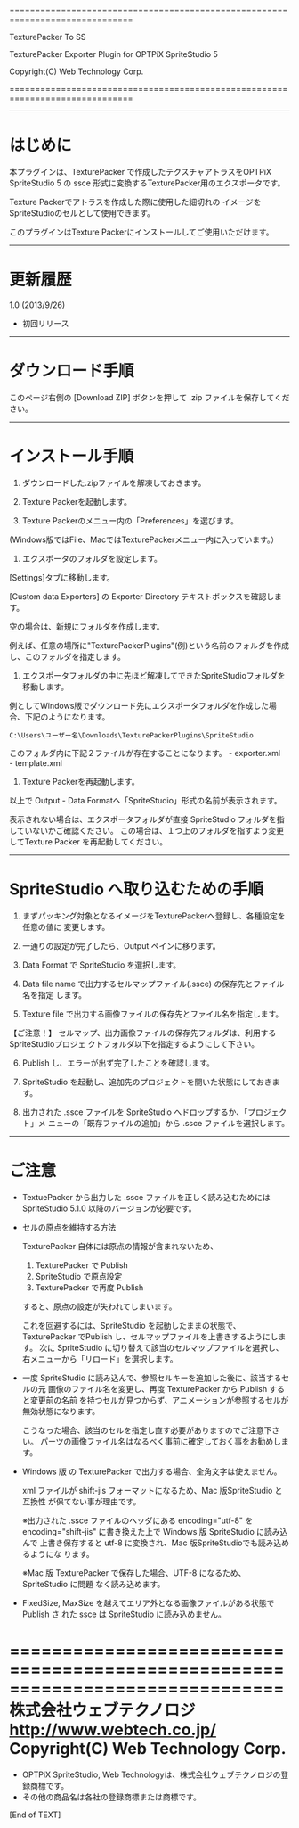 ==============================================================================

  TexturePacker To SS
  
  TexturePacker Exporter Plugin for OPTPiX SpriteStudio 5

  Copyright(C) Web Technology Corp.

==============================================================================

------------------------------------------------------------------------------
# はじめに

本プラグインは、TexturePacker で作成したテクスチャアトラスをOPTPiX SpriteStudio 5 の
ssce 形式に変換するTexturePacker用のエクスポータです。

Texture Packerでアトラスを作成した際に使用した細切れの
イメージをSpriteStudioのセルとして使用できます。

このプラグインはTexture Packerにインストールしてご使用いただけます。

------------------------------------------------------------------------------
# 更新履歴

1.0 (2013/9/26)
- 初回リリース

------------------------------------------------------------------------------
# ダウンロード手順

このページ右側の [Download ZIP] ボタンを押して .zip ファイルを保存してください。

------------------------------------------------------------------------------
# インストール手順

1. ダウンロードした.zipファイルを解凍しておきます。

1. Texture Packerを起動します。

1. Texture Packerのメニュー内の「Preferences」を選びます。  

  (Windows版ではFile、MacではTexturePackerメニュー内に入っています。）

1. エクスポータのフォルダを設定します。  

  [Settings]タブに移動します。
  
  [Custom data Exporters] の Exporter Directory テキストボックスを確認します。

  空の場合は、新規にフォルダを作成します。

  例えば、任意の場所に"TexturePackerPlugins"(例)という名前のフォルダを作成し、このフォルダを指定します。

1. エクスポータフォルダの中に先ほど解凍してできたSpriteStudioフォルダを移動します。

  例としてWindows版でダウンロード先にエクスポータフォルダを作成した場合、下記のようになります。
  
  `C:\Users\ユーザー名\Downloads\TexturePackerPlugins\SpriteStudio`
  
  このフォルダ内に下記２ファイルが存在することになります。
    - exporter.xml  
    - template.xml

1. Texture Packerを再起動します。

以上で Output - Data Formatへ「SpriteStudio」形式の名前が表示されます。

表示されない場合は、エクスポータフォルダが直接 SpriteStudio フォルダを指していないかご確認ください。
この場合は、１つ上のフォルダを指すよう変更してTexture Packer を再起動してください。

------------------------------------------------------------------------------
# SpriteStudio へ取り込むための手順

1. まずパッキング対象となるイメージをTexturePackerへ登録し、各種設定を任意の値に
  変更します。

2. 一通りの設定が完了したら、Output ペインに移ります。

3. Data Format で SpriteStudio を選択します。

4. Data file name で出力するセルマップファイル(.ssce) の保存先とファイル名を指定
  します。

5. Texture file で出力する画像ファイルの保存先とファイル名を指定します。

  【ご注意！】
  セルマップ、出力画像ファイルの保存先フォルダは、利用するSpriteStudioプロジェ
  クトフォルダ以下を指定するようにして下さい。

6. Publish し、エラーが出ず完了したことを確認します。

7. SpriteStudio を起動し、追加先のプロジェクトを開いた状態にしておきます。

8. 出力された .ssce ファイルを SpriteStudio へドロップするか、「プロジェクト」メ
  ニューの「既存ファイルの追加」から .ssce ファイルを選択します。

------------------------------------------------------------------------------
# ご注意

- TextuePacker から出力した .ssce ファイルを正しく読み込むためには
  SpriteStudio 5.1.0 以降のバージョンが必要です。

- セルの原点を維持する方法

  TexturePacker 自体には原点の情報が含まれないため、
  1. TexturePacker で Publish
  2. SpriteStudio で原点設定
  3. TexturePacker で再度 Publish
  
  すると、原点の設定が失われてしまいます。

  これを回避するには、SpriteStudio を起動したままの状態で、TexturePacker でPublish し、セルマップファイルを上書きするようにします。
  次に SpriteStudio に切り替えて該当のセルマップファイルを選択し、右メニューから「リロード」を選択します。

- 一度 SpriteStudio に読み込んで、参照セルキーを追加した後に、該当するセルの元
  画像のファイル名を変更し、再度 TexturePacker から Publish すると変更前の名前
  を持つセルが見つからず、アニメーションが参照するセルが無効状態になります。
  
  こうなった場合、該当のセルを指定し直す必要がありますのでご注意下さい。
  パーツの画像ファイル名はなるべく事前に確定しておく事をお勧めします。

- Windows 版 の TexturePacker で出力する場合、全角文字は使えません。
  
  xml ファイルが shift-jis フォーマットになるため、Mac 版SpriteStudio と互換性
  が保てない事が理由です。
  
  ※出力された .ssce ファイルのヘッダにある encoding="utf-8" を
    encoding="shift-jis" に書き換えた上で Windows 版 SpriteStudio に読み込んで
    上書き保存すると utf-8 に変換され、Mac 版SpriteStudioでも読み込めるようにな
    ります。
  
  ※Mac 版 TexturePacker で保存した場合、UTF-8 になるため、SpriteStudio に問題
    なく読み込めます。

- FixedSize, MaxSize を越えてエリア外となる画像ファイルがある状態で Publish さ
  れた ssce は SpriteStudio に読み込めません。



==============================================================================
株式会社ウェブテクノロジ  
http://www.webtech.co.jp/  
Copyright(C) Web Technology Corp.  
==============================================================================

* OPTPiX SpriteStudio, Web Technologyは、株式会社ウェブテクノロジの登録商標です。
* その他の商品名は各社の登録商標または商標です。

[End of TEXT]
